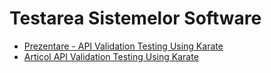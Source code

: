 # Testarea Sistemelor Software
- [Prezentare - API Validation Testing Using Karate](https://github.com/Moozey/TSS_Project/blob/master/TSS%20prezentare.pdf)
- [Articol API Validation Testing Using Karate](https://uijrt.com/articles/v2/i8/UIJRTV2I80015.pdf)
 

